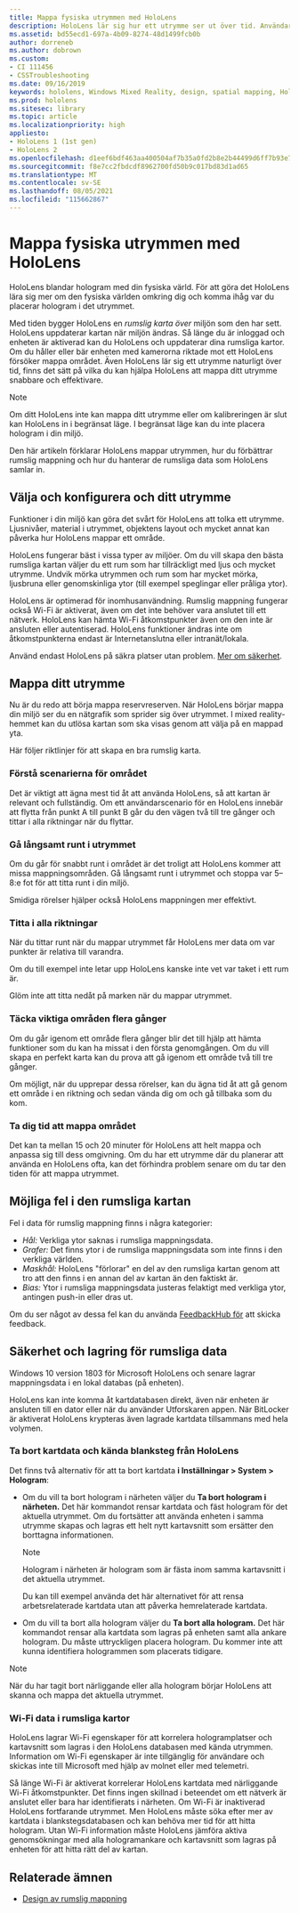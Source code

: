 ```yaml
---
title: Mappa fysiska utrymmen med HoloLens
description: HoloLens lär sig hur ett utrymme ser ut över tid. Användare kan underlätta processen genom att flytta HoloLens på vissa sätt genom utrymmet.
ms.assetid: bd55ecd1-697a-4b09-8274-48d1499fcb0b
author: dorreneb
ms.author: dobrown
ms.custom:
- CI 111456
- CSSTroubleshooting
ms.date: 09/16/2019
keywords: hololens, Windows Mixed Reality, design, spatial mapping, HoloLens, surface rekonstruering, nät, huvudspårning, mappning
ms.prod: hololens
ms.sitesec: library
ms.topic: article
ms.localizationpriority: high
appliesto:
- HoloLens 1 (1st gen)
- HoloLens 2
ms.openlocfilehash: d1eef6bdf463aa400504af7b35a0fd2b8e2b44499d6ff7b93e70a2dd5952ef88
ms.sourcegitcommit: f8e7cc2fbdcdf8962700fd50b9c017bd83d1ad65
ms.translationtype: MT
ms.contentlocale: sv-SE
ms.lasthandoff: 08/05/2021
ms.locfileid: "115662867"
---
```

# <a name="map-physical-spaces-with-hololens"></a>Mappa fysiska utrymmen med HoloLens

HoloLens blandar hologram med din fysiska värld. För att göra det HoloLens lära sig mer om den fysiska världen omkring dig och komma ihåg var du placerar hologram i det utrymmet.

Med tiden bygger HoloLens en *rumslig karta över* miljön som den har sett.  HoloLens uppdaterar kartan när miljön ändras. Så länge du är inloggad och enheten är aktiverad kan du HoloLens och uppdaterar dina rumsliga kartor. Om du håller eller bär enheten med kamerorna riktade mot ett HoloLens försöker mappa området. Även HoloLens lär sig ett utrymme naturligt över tid, finns det sätt på vilka du kan hjälpa HoloLens att mappa ditt utrymme snabbare och effektivare.  

> [!NOTE]
> Om ditt HoloLens inte kan mappa ditt utrymme eller om kalibreringen är slut kan HoloLens in i begränsat läge. I begränsat läge kan du inte placera hologram i din miljö.

Den här artikeln förklarar HoloLens mappar utrymmen, hur du förbättrar rumslig mappning och hur du hanterar de rumsliga data som HoloLens samlar in.

## <a name="choosing-and-setting-up-and-your-space"></a>Välja och konfigurera och ditt utrymme

Funktioner i din miljö kan göra det svårt för HoloLens att tolka ett utrymme. Ljusnivåer, material i utrymmet, objektens layout och mycket annat kan påverka hur HoloLens mappar ett område.

HoloLens fungerar bäst i vissa typer av miljöer. Om du vill skapa den bästa rumsliga kartan väljer du ett rum som har tillräckligt med ljus och mycket utrymme. Undvik mörka utrymmen och rum som har mycket mörka, ljusbruna eller genomskinliga ytor (till exempel speglingar eller pråliga ytor).

HoloLens är optimerad för inomhusanvändning. Rumslig mappning fungerar också Wi-Fi är aktiverat, även om det inte behöver vara anslutet till ett nätverk. HoloLens kan hämta Wi-Fi åtkomstpunkter även om den inte är ansluten eller autentiserad. HoloLens funktioner ändras inte om åtkomstpunkterna endast är Internetanslutna eller intranät/lokala.

Använd endast HoloLens på säkra platser utan problem. [Mer om säkerhet](https://support.microsoft.com/help/4023454/safety-information).

## <a name="mapping-your-space"></a>Mappa ditt utrymme

Nu är du redo att börja mappa reservreserven.  När HoloLens börjar mappa din miljö ser du en nätgrafik som sprider sig över utrymmet.  I mixed reality-hemmet kan du utlösa kartan som ska visas genom att välja på en mappad yta.

Här följer riktlinjer för att skapa en bra rumslig karta.

### <a name="understand-the-scenarios-for-the-area"></a>Förstå scenarierna för området

Det är viktigt att ägna mest tid åt att använda HoloLens, så att kartan är relevant och fullständig. Om ett användarscenario för en HoloLens innebär att flytta från punkt A till punkt B går du den vägen två till tre gånger och tittar i alla riktningar när du flyttar.  

### <a name="walk-slowly-around-the-space"></a>Gå långsamt runt i utrymmet

Om du går för snabbt runt i området är det troligt att HoloLens kommer att missa mappningsområden. Gå långsamt runt i utrymmet och stoppa var 5–8:e fot för att titta runt i din miljö.  

Smidiga rörelser hjälper också HoloLens mappningen mer effektivt.

### <a name="look-in-all-directions"></a>Titta i alla riktningar

När du tittar runt när du mappar utrymmet får HoloLens mer data om var punkter är relativa till varandra.  

Om du till exempel inte letar upp HoloLens kanske inte vet var taket i ett rum är.  

Glöm inte att titta nedåt på marken när du mappar utrymmet.

### <a name="cover-key-areas-multiple-times"></a>Täcka viktiga områden flera gånger

Om du går igenom ett område flera gånger blir det till hjälp att hämta funktioner som du kan ha missat i den första genomgången. Om du vill skapa en perfekt karta kan du prova att gå igenom ett område två till tre gånger.

Om möjligt, när du upprepar dessa rörelser, kan du ägna tid åt att gå genom ett område i en riktning och sedan vända dig om och gå tillbaka som du kom.

### <a name="take-your-time-mapping-the-area"></a>Ta dig tid att mappa området

Det kan ta mellan 15 och 20 minuter för HoloLens att helt mappa och anpassa sig till dess omgivning. Om du har ett utrymme där du planerar att använda en HoloLens ofta, kan det förhindra problem senare om du tar den tiden för att mappa utrymmet.  

## <a name="possible-errors-in-the-spatial-map"></a>Möjliga fel i den rumsliga kartan

Fel i data för rumslig mappning finns i några kategorier:

- *Hål:* Verkliga ytor saknas i rumsliga mappningsdata.
- *Grafer:* Det finns ytor i de rumsliga mappningsdata som inte finns i den verkliga världen.
- *Maskhål:* HoloLens "förlorar" en del av den rumsliga kartan genom att tro att den finns i en annan del av kartan än den faktiskt är.
- *Bias:* Ytor i rumsliga mappningsdata justeras felaktigt med verkliga ytor, antingen push-in eller dras ut.

Om du ser något av dessa fel kan du använda [FeedbackHub för](hololens-feedback.md) att skicka feedback.

## <a name="security-and-storage-for-spatial-data"></a>Säkerhet och lagring för rumsliga data

Windows 10 version 1803 för Microsoft HoloLens och senare lagrar mappningsdata i en lokal databas (på enheten).

HoloLens kan inte komma åt kartdatabasen direkt, även när enheten är ansluten till en dator eller när du använder Utforskaren appen. När BitLocker är aktiverat HoloLens krypteras även lagrade kartdata tillsammans med hela volymen.

### <a name="remove-map-data-and-known-spaces-from-hololens"></a>Ta bort kartdata och kända blanksteg från HoloLens

Det finns två alternativ för att ta bort kartdata **i Inställningar > System > Hologram**:

- Om du vill ta bort hologram i närheten väljer du **Ta bort hologram i närheten.** Det här kommandot rensar kartdata och fäst hologram för det aktuella utrymmet. Om du fortsätter att använda enheten i samma utrymme skapas och lagras ett helt nytt kartavsnitt som ersätter den borttagna informationen.

   > [!NOTE]
   > Hologram i närheten är hologram som är fästa inom samma kartavsnitt i det aktuella utrymmet.

   Du kan till exempel använda det här alternativet för att rensa arbetsrelaterade kartdata utan att påverka hemrelaterade kartdata.

- Om du vill ta bort alla hologram väljer du **Ta bort alla hologram.** Det här kommandot rensar alla kartdata som lagras på enheten samt alla ankare hologram. Du måste uttryckligen placera hologram. Du kommer inte att kunna identifiera hologrammen som placerats tidigare.

> [!NOTE]
> När du har tagit bort närliggande eller alla hologram börjar HoloLens att skanna och mappa det aktuella utrymmet.

### <a name="wi-fi-data-in-spatial-maps"></a>Wi-Fi data i rumsliga kartor

HoloLens lagrar Wi-Fi egenskaper för att korrelera hologramplatser och kartavsnitt som lagras i den HoloLens databasen med kända utrymmen. Information om Wi-Fi egenskaper är inte tillgänglig för användare och skickas inte till Microsoft med hjälp av molnet eller med telemetri.

Så länge Wi-Fi är aktiverat korrelerar HoloLens kartdata med närliggande Wi-Fi åtkomstpunkter. Det finns ingen skillnad i beteendet om ett nätverk är anslutet eller bara har identifierats i närheten. Om Wi-Fi är inaktiverad HoloLens fortfarande utrymmet. Men HoloLens måste söka efter mer av kartdata i blankstegsdatabasen och kan behöva mer tid för att hitta hologram. Utan Wi-Fi information måste HoloLens jämföra aktiva genomsökningar med alla hologramankare och kartavsnitt som lagras på enheten för att hitta rätt del av kartan.

## <a name="related-topics"></a>Relaterade ämnen

- [Design av rumslig mappning](/windows/mixed-reality/spatial-mapping)
